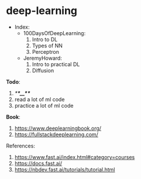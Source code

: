 # deep-learning

- Index:
  - 100DaysOfDeepLearning:
    1. Intro to DL
    2. Types of NN
    3. Perceptron
  - JeremyHoward:
    1. Intro to practical DL
    2. Diffusion

**Todo**:

1. _\***\*\_\_\*\***_
2. read a lot of ml code
3. practice a lot of ml code

**Book**:

1. https://www.deeplearningbook.org/
2. https://fullstackdeeplearning.com/

References:

1. https://www.fast.ai/index.html#category=courses
2. https://docs.fast.ai/
3. https://nbdev.fast.ai/tutorials/tutorial.html
